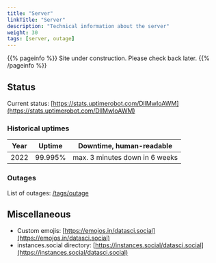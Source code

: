 ```yaml
---
title: "Server"
linkTitle: "Server"
description: "Technical information about the server"
weight: 30
tags: [server, outage]
---
```


{{% pageinfo %}}
Site under construction. Please check back later.
{{% /pageinfo %}}

## Status
Current status: [https://stats.uptimerobot.com/DllMwIoAWM](https://stats.uptimerobot.com/DllMwIoAWM)

### Historical uptimes

|Year |Uptime  | Downtime, human-readable|
--- | --- | ---|
2022| 99.995% | max. 3 minutes down in 6 weeks|

### Outages

List of outages: [/tags/outage](/tags/outage)

## Miscellaneous

- Custom emojis: [https://emojos.in/datasci.social](https://emojos.in/datasci.social)
- instances.social directory: [https://instances.social/datasci.social](https://instances.social/datasci.social)
